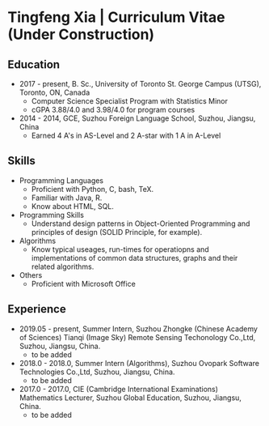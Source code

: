 # Tingfeng Xia | Curriculum Vitae (Under Construction)
## Education
- 2017 - present, B. Sc., University of Toronto St. George Campus (UTSG), Toronto, ON, Canada
    - Computer Science Specialist Program with Statistics Minor
    - cGPA 3.88/4.0 and 3.98/4.0 for program courses
- 2014 - 2014, GCE, Suzhou Foreign Language School, Suzhou, Jiangsu, China
    - Earned 4 A's in AS-Level and 2 A-star with 1 A in A-Level

## Skills
- Programming Languages
    - Proficient with Python, C, bash, TeX.  
    - Familiar with Java, R. 
    - Know about HTML, SQL.
- Programming Skills
    - Understand design patterns in Object-Oriented Programming and principles of design (SOLID Principle, for example).
- Algorithms
    - Know typical useages, run-times for operatiopns and implementations of common data structures, graphs and their related algorithms.
- Others
    - Proficient with Microsoft Office


## Experience
- 2019.05 - present, Summer Intern, Suzhou Zhongke (Chinese Academy of Sciences) Tianqi (Image Sky) Remote Sensing Techonology Co.,Ltd, Suzhou, Jiangsu, China.
    - to be added
- 2018.0 - 2018.0, Summer Intern (Algorithms), Suzhou Ovopark Software Technologies Co.,Ltd, Suzhou, Jiangsu, China.
    - to be added
- 2017.0 - 2017.0, CIE (Cambridge International Examinations) Mathematics Lecturer, Suzhou Global Education, Suzhou, Jiangsu, China.
    - to be added